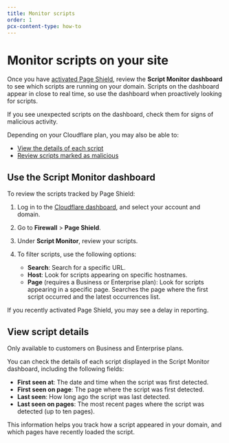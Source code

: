 ```yaml
---
title: Monitor scripts
order: 1
pcx-content-type: how-to
---
```


# Monitor scripts on your site

Once you have [activated Page Shield](/get-started), review the **Script Monitor dashboard** to see which scripts are running on your domain. Scripts on the dashboard appear in close to real time, so use the dashboard when proactively looking for scripts.

If you see unexpected scripts on the dashboard, check them for signs of malicious activity.

Depending on your Cloudflare plan, you may also be able to:

- [View the details of each script](#view-script-details)
- [Review scripts marked as malicious](/use-dashboard/review-malicious-scripts)

## Use the Script Monitor dashboard

To review the scripts tracked by Page Shield:

1. Log in to the [Cloudflare dashboard](https://dash.cloudflare.com/), and select your account and domain.
1. Go to **Firewall** > **Page Shield**.
1. Under **Script Monitor**, review your scripts.
1. To filter scripts, use the following options:

   - **Search**: Search for a specific URL.
   - **Host**: Look for scripts appearing on specific hostnames.
   - **Page** (requires a Business or Enterprise plan): Look for scripts appearing in a specific page. Searches the page where the first script occurred and the latest occurrences list.

If you recently activated Page Shield, you may see a delay in reporting.

## View script details

<Aside type="note">

Only available to customers on Business and Enterprise plans.

</Aside>

You can check the details of each script displayed in the Script Monitor dashboard, including the following fields:

- **First seen at**: The date and time when the script was first detected.
- **First seen on page**: The page where the script was first detected.
- **Last seen**: How long ago the script was last detected.
- **Last seen on pages**: The most recent pages where the script was detected (up to ten pages).

This information helps you track how a script appeared in your domain, and which pages have recently loaded the script.
